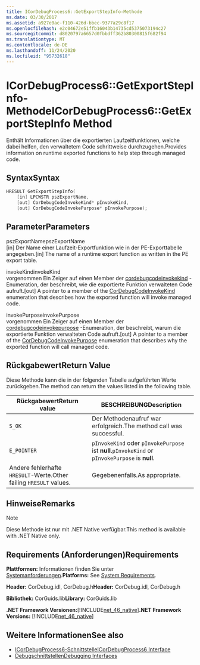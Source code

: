 ```yaml
---
title: ICorDebugProcess6::GetExportStepInfo-Methode
ms.date: 03/30/2017
ms.assetid: a927e0ac-f110-426d-bbec-9377a29c8f17
ms.openlocfilehash: e2c04672e51ffb16043b14735cd5375073194c27
ms.sourcegitcommit: d8020797a6657d0fbbdff362b80300815f682f94
ms.translationtype: MT
ms.contentlocale: de-DE
ms.lasthandoff: 11/24/2020
ms.locfileid: "95732618"
---
```

# <a name="icordebugprocess6getexportstepinfo-method"></a><span data-ttu-id="40627-102">ICorDebugProcess6::GetExportStepInfo-Methode</span><span class="sxs-lookup"><span data-stu-id="40627-102">ICorDebugProcess6::GetExportStepInfo Method</span></span>

<span data-ttu-id="40627-103">Enthält Informationen über die exportierten Laufzeitfunktionen, welche dabei helfen, den verwaltetem Code schrittweise durchzugehen.</span><span class="sxs-lookup"><span data-stu-id="40627-103">Provides information on runtime exported functions to help step through managed code.</span></span>  
  
## <a name="syntax"></a><span data-ttu-id="40627-104">Syntax</span><span class="sxs-lookup"><span data-stu-id="40627-104">Syntax</span></span>  
  
```cpp  
HRESULT GetExportStepInfo(  
    [in] LPCWSTR pszExportName,
    [out] CorDebugCodeInvokeKind* pInvokeKind,
    [out] CorDebugCodeInvokePurpose* pInvokePurpose);  
```  
  
## <a name="parameters"></a><span data-ttu-id="40627-105">Parameter</span><span class="sxs-lookup"><span data-stu-id="40627-105">Parameters</span></span>  

 <span data-ttu-id="40627-106">pszExportName</span><span class="sxs-lookup"><span data-stu-id="40627-106">pszExportName</span></span>  
 <span data-ttu-id="40627-107">[in] Der Name einer Laufzeit-Exportfunktion wie in der PE-Exporttabelle angegeben.</span><span class="sxs-lookup"><span data-stu-id="40627-107">[in] The name of a runtime export function as written in the PE export table.</span></span>  
  
 <span data-ttu-id="40627-108">invokeKind</span><span class="sxs-lookup"><span data-stu-id="40627-108">invokeKind</span></span>  
 <span data-ttu-id="40627-109">vorgenommen Ein Zeiger auf einen Member der [cordebugcodeinvokekind](cordebugcodeinvokekind-enumeration.md) -Enumeration, der beschreibt, wie die exportierte Funktion verwalteten Code aufruft.</span><span class="sxs-lookup"><span data-stu-id="40627-109">[out] A pointer to a member of the [CorDebugCodeInvokeKind](cordebugcodeinvokekind-enumeration.md) enumeration that describes how the exported function will invoke managed code.</span></span>  
  
 <span data-ttu-id="40627-110">invokePurpose</span><span class="sxs-lookup"><span data-stu-id="40627-110">invokePurpose</span></span>  
 <span data-ttu-id="40627-111">vorgenommen Ein Zeiger auf einen Member der [cordebugcodeinvokepurpose](cordebugcodeinvokepurpose-enumeration.md) -Enumeration, der beschreibt, warum die exportierte Funktion verwalteten Code aufruft.</span><span class="sxs-lookup"><span data-stu-id="40627-111">[out] A pointer to a member of the [CorDebugCodeInvokePurpose](cordebugcodeinvokepurpose-enumeration.md) enumeration that describes why the exported function will call managed code.</span></span>  
  
## <a name="return-value"></a><span data-ttu-id="40627-112">Rückgabewert</span><span class="sxs-lookup"><span data-stu-id="40627-112">Return Value</span></span>  

 <span data-ttu-id="40627-113">Diese Methode kann die in der folgenden Tabelle aufgeführten Werte zurückgeben.</span><span class="sxs-lookup"><span data-stu-id="40627-113">The method can return the values listed in the following table.</span></span>  
  
|<span data-ttu-id="40627-114">Rückgabewert</span><span class="sxs-lookup"><span data-stu-id="40627-114">Return value</span></span>|<span data-ttu-id="40627-115">BESCHREIBUNG</span><span class="sxs-lookup"><span data-stu-id="40627-115">Description</span></span>|  
|------------------|-----------------|  
|`S_OK`|<span data-ttu-id="40627-116">Der Methodenaufruf war erfolgreich.</span><span class="sxs-lookup"><span data-stu-id="40627-116">The method call was successful.</span></span>|  
|`E_POINTER`|<span data-ttu-id="40627-117">`pInvokeKind` oder `pInvokePurpose` ist **null**.</span><span class="sxs-lookup"><span data-stu-id="40627-117">`pInvokeKind` or `pInvokePurpose` is **null**.</span></span>|  
|<span data-ttu-id="40627-118">Andere fehlerhafte `HRESULT`-Werte.</span><span class="sxs-lookup"><span data-stu-id="40627-118">Other failing `HRESULT` values.</span></span>|<span data-ttu-id="40627-119">Gegebenenfalls.</span><span class="sxs-lookup"><span data-stu-id="40627-119">As appropriate.</span></span>|  
  
## <a name="remarks"></a><span data-ttu-id="40627-120">Hinweise</span><span class="sxs-lookup"><span data-stu-id="40627-120">Remarks</span></span>  
  
> [!NOTE]
> <span data-ttu-id="40627-121">Diese Methode ist nur mit .NET Native verfügbar.</span><span class="sxs-lookup"><span data-stu-id="40627-121">This method is available with .NET Native only.</span></span>  
  
## <a name="requirements"></a><span data-ttu-id="40627-122">Requirements (Anforderungen)</span><span class="sxs-lookup"><span data-stu-id="40627-122">Requirements</span></span>  

 <span data-ttu-id="40627-123">**Plattformen:** Informationen finden Sie unter [Systemanforderungen](../../get-started/system-requirements.md).</span><span class="sxs-lookup"><span data-stu-id="40627-123">**Platforms:** See [System Requirements](../../get-started/system-requirements.md).</span></span>  
  
 <span data-ttu-id="40627-124">**Header:** CorDebug.idl, CorDebug.h</span><span class="sxs-lookup"><span data-stu-id="40627-124">**Header:** CorDebug.idl, CorDebug.h</span></span>  
  
 <span data-ttu-id="40627-125">**Bibliothek:** CorGuids.lib</span><span class="sxs-lookup"><span data-stu-id="40627-125">**Library:** CorGuids.lib</span></span>  
  
 <span data-ttu-id="40627-126">**.NET Framework Versionen:**[!INCLUDE[net_46_native](../../../../includes/net-46-native-md.md)]</span><span class="sxs-lookup"><span data-stu-id="40627-126">**.NET Framework Versions:** [!INCLUDE[net_46_native](../../../../includes/net-46-native-md.md)]</span></span>  
  
## <a name="see-also"></a><span data-ttu-id="40627-127">Weitere Informationen</span><span class="sxs-lookup"><span data-stu-id="40627-127">See also</span></span>

- [<span data-ttu-id="40627-128">ICorDebugProcess6-Schnittstelle</span><span class="sxs-lookup"><span data-stu-id="40627-128">ICorDebugProcess6 Interface</span></span>](icordebugprocess6-interface.md)
- [<span data-ttu-id="40627-129">Debugschnittstellen</span><span class="sxs-lookup"><span data-stu-id="40627-129">Debugging Interfaces</span></span>](debugging-interfaces.md)

